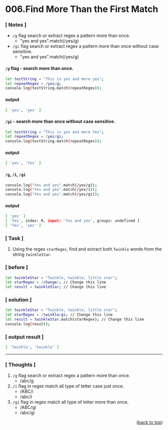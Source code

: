 <a name="topage"></a>

# 006.Find More Than the First Match

### [ Notes ]

  * `/g` flag search or extract regex a pattern more than once.
     * "yes and yes".match(/yes/g)
  * `/gi` flag search or extract regex a pattern more than once without case sensitive.
     * "yes and yes".match(/yes/g)
    
#### `/g` flag - search more than once.

```sh
let testString = "This is yes and more yes";
let repeatRegex = /yes/g;
console.log(testString.match(repeatRegex));
```

#### output

```sh
[ 'yes', 'yes' ]
```

#### `/gi` - search more than once without case sensitive.

```sh
let testString = "This is yes and more Yes";
let repeatRegex = /yes/gi;
console.log(testString.match(repeatRegex));
```

#### output

```sh
[ 'yes', 'Yes' ]
```

#### `/g`, `/i`, `/gi`

```sh
console.log("Yes and yes".match(/yes/g));
console.log("Yes and yes".match(/yes/i));
console.log("Yes and yes".match(/yes/gi));
```

#### output

```sh
[ 'yes' ]
[ 'Yes', index: 0, input: 'Yes and yes', groups: undefined ]
[ 'Yes', 'yes' ]
```

### [ Task ]
  1. Using the regex `starRegex`, find and extract both `Twinkle` words from the string `twinkleStar`.

### [ before ]

```sh
let twinkleStar = "Twinkle, twinkle, little star";
let starRegex = /change/; // Change this line
let result = twinkleStar; // Change this line
```

### [ solution ]

```sh
let twinkleStar = "Twinkle, twinkle, little star";
let starRegex = /twinkle/gi; // Change this line
let result = twinkleStar.match(starRegex); // Change this line
console.log(result);
```

### [ output result ]

```sh
[ 'Twinkle', 'twinkle' ]
```

-----

### [ Thoughts ]

  1. `/g` flag search or extract regex a pattern more than once.
     * /abc/g
  2. `/i` flag in regex match all type of letter case just once.
     * /ABC/i
     * /abc/i 
  4. `/gi` flag in regex match all type of letter more than once.
     * /ABC/gi
     * /abc/gi
      

<p align="right">(<a href="#topage">back to top</a>)</p>
<br/>
<br/>
